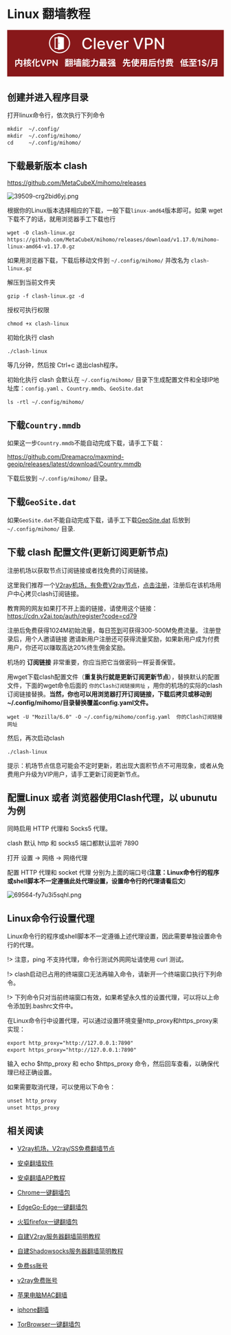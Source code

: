 # Linux 翻墙教程
[![](vpn-wiki/clever-vpn.png)](https://www.clever-vpn.net)

## 创建并进入程序目录

打开linux命令行，依次执行下列命令

```
mkdir  ~/.config/
mkdir  ~/.config/mihomo/
cd     ~/.config/mihomo/
```

## 下载最新版本 clash

https://github.com/MetaCubeX/mihomo/releases

![39509-crg2bid6yj.png](https://v2free.org/docs/SSPanel/linux/clash_files/1946477.png "39509-crg2bid6yj.png")

根据你的Linux版本选择相应的下载，一般下载`linux-amd64`版本即可。如果 wget 下载不了的话，就用浏览器手工下载也行

    wget -O clash-linux.gz https://github.com/MetaCubeX/mihomo/releases/download/v1.17.0/mihomo-linux-amd64-v1.17.0.gz
	
如果用浏览器下载，下载后移动文件到  `~/.config/mihomo/` 并改名为 `clash-linux.gz`

解压到当前文件夹

    gzip -f clash-linux.gz -d 

授权可执行权限

    chmod +x clash-linux

初始化执行 clash

    ./clash-linux 
	
等几分钟，然后按 Ctrl+c 退出clash程序。

初始化执行 clash 会默认在 `~/.config/mihomo/` 目录下生成配置文件和全球IP地址库：`config.yaml` 、`Country.mmdb`、`GeoSite.dat`

    ls -rtl ~/.config/mihomo/

## 下载`Country.mmdb`

如果这一步`Country.mmdb`不能自动完成下载，请手工下载：

https://github.com/Dreamacro/maxmind-geoip/releases/latest/download/Country.mmdb

下载后放到 `~/.config/mihomo/` 目录。

## 下载`GeoSite.dat`

如果`GeoSite.dat`不能自动完成下载，请手工下载[GeoSite.dat](https://github.com/ewigl/mihomo/raw/master/GeoSite.dat) 后放到 `~/.config/mihomo/` 目录.

## 下载 clash 配置文件(更新订阅更新节点)

注册机场以获取节点订阅链接或者找免费的订阅链接。

这里我们推荐一个[V2ray机场，有免费V2ray节点](https://github.com/vpn-wiki/fanqiang/wiki/V2ray%E6%9C%BA%E5%9C%BA)，[点击注册](https://w1.v2ai.top/auth/register?code=cd79)，注册后在该机场用户中心拷贝clash订阅链接。

教育网的网友如果打不开上面的链接，请使用这个链接：
https://cdn.v2ai.top/auth/register?code=cd79

注册后免费获得1024M初始流量，每日[签到](https://raw.githubusercontent.com/bannedbook/fanqiang/master/v2ss/images/checkin.jpg)可获得300-500M免费流量。
注册登录后，用个人邀请链接 邀请新用户注册还可获得流量奖励，如果新用户成为付费用户，你还可以赚取高达20%终生佣金奖励。

机场的 **订阅链接** 非常重要，你应当把它当做密码一样妥善保管。

用wget下载clash配置文件（**重复执行就是更新订阅更新节点**），替换默认的配置文件，下面的wget命令后面的 `你的Clash订阅链接网址`  ，用你的机场的实际的clash订阅链接替换。**当然，你也可以用浏览器打开订阅链接，下载后拷贝或移动到~/.config/mihomo/目录替换覆盖config.yaml文件。**

	wget -U "Mozilla/6.0" -O ~/.config/mihomo/config.yaml  你的Clash订阅链接网址

然后，再次启动clash

    ./clash-linux
	
提示：机场节点信息可能会不定时更新，若出现大面积节点不可用现象，或者从免费用户升级为VIP用户，请手工更新订阅更新节点。 

## 配置Linux 或者 浏览器使用Clash代理，以 ubunutu 为例

同時启用 HTTP 代理和 Socks5 代理。

clash 默认 http 和 socks5 端口都默认监听 7890

打开 设置 -> 网络 -> 网络代理

配置 HTTP 代理和 socket 代理 分别为上面的端口号(**注意：Linux命令行的程序或shell脚本不一定遵循此处代理设置，设置命令行的代理请看后文**)

![69564-fy7u3i5sqhl.png](https://v2free.org/docs/SSPanel/linux/clash_files/574938345.png "69564-fy7u3i5sqhl.png")

## Linux命令行设置代理

Linux命令行的程序或shell脚本不一定遵循上述代理设置，因此需要单独设置命令行的代理。

!> 注意，ping 不支持代理，命令行测试外网网址请使用 curl 测试。

!> clash启动已占用的终端窗口无法再输入命令，请新开一个终端窗口执行下列命令。

!> 下列命令只对当前终端窗口有效，如果希望永久性的设置代理，可以将以上命令添加到.bashrc文件中。

在Linux命令行中设置代理，可以通过设置环境变量http_proxy和https_proxy来实现：

	export http_proxy="http://127.0.0.1:7890"
	export https_proxy="http://127.0.0.1:7890"

输入 echo $http_proxy 和 echo $https_proxy 命令，然后回车查看，以确保代理已经正确设置。

如果需要取消代理，可以使用以下命令：

	unset http_proxy
	unset https_proxy

## 相关阅读
*   [V2ray机场，V2ray/SS免费翻墙节点](https://github.com/vpn-wiki/fanqiang/wiki/V2ray%E6%9C%BA%E5%9C%BA)

*   [安卓翻墙软件](https://github.com/vpn-wiki/fanqiang/wiki/%E5%AE%89%E5%8D%93%E7%BF%BB%E5%A2%99%E8%BD%AF%E4%BB%B6)
*   [安卓翻墙APP教程](https://github.com/vpn-wiki/fanqiang/tree/master/android)
*   [Chrome一键翻墙包](https://github.com/vpn-wiki/fanqiang/wiki/Chrome%E4%B8%80%E9%94%AE%E7%BF%BB%E5%A2%99%E5%8C%85)
*   [EdgeGo-Edge一键翻墙包](https://github.com/vpn-wiki/fanqiang/tree/master/EdgeGo)
*   [火狐firefox一键翻墙包](https://github.com/vpn-wiki/fanqiang/wiki/%E7%81%AB%E7%8B%90firefox%E4%B8%80%E9%94%AE%E7%BF%BB%E5%A2%99%E5%8C%85)
*   [自建V2ray服务器翻墙简明教程](https://github.com/vpn-wiki/fanqiang/blob/master/v2ss/%E8%87%AA%E5%BB%BAV2ray%E6%9C%8D%E5%8A%A1%E5%99%A8%E7%AE%80%E6%98%8E%E6%95%99%E7%A8%8B.md)
*   [自建Shadowsocks服务器翻墙简明教程](https://github.com/vpn-wiki/fanqiang/blob/master/v2ss/%E8%87%AA%E5%BB%BAShadowsocks%E6%9C%8D%E5%8A%A1%E5%99%A8%E7%AE%80%E6%98%8E%E6%95%99%E7%A8%8B.md)
*   [免费ss账号](https://github.com/vpn-wiki/fanqiang/wiki/%E5%85%8D%E8%B4%B9ss%E8%B4%A6%E5%8F%B7)
*   [v2ray免费账号](https://github.com/vpn-wiki/fanqiang/wiki/v2ray%E5%85%8D%E8%B4%B9%E8%B4%A6%E5%8F%B7)
*   [苹果电脑MAC翻墙](https://github.com/vpn-wiki/fanqiang/wiki/%E8%8B%B9%E6%9E%9C%E7%94%B5%E8%84%91MAC%E7%BF%BB%E5%A2%99)
*   [iphone翻墙](https://github.com/vpn-wiki/fanqiang/wiki/iphone%E7%BF%BB%E5%A2%99)
*   [TorBrowser一键翻墙包](https://github.com/vpn-wiki/fanqiang/wiki/TorBrowser%E4%B8%80%E9%94%AE%E7%BF%BB%E5%A2%99%E5%8C%85)
